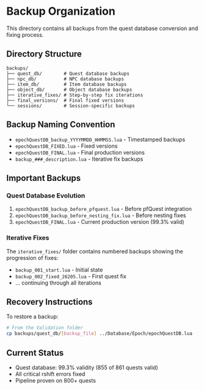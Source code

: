 # Backup Organization

This directory contains all backups from the quest database conversion and fixing process.

## Directory Structure

```
backups/
├── quest_db/        # Quest database backups
├── npc_db/          # NPC database backups  
├── item_db/         # Item database backups
├── object_db/       # Object database backups
├── iterative_fixes/ # Step-by-step fix iterations
├── final_versions/  # Final fixed versions
└── sessions/        # Session-specific backups
```

## Backup Naming Convention

- `epochQuestDB_backup_YYYYMMDD_HHMMSS.lua` - Timestamped backups
- `epochQuestDB_FIXED.lua` - Fixed versions
- `epochQuestDB_FINAL.lua` - Final production versions
- `backup_###_description.lua` - Iterative fix backups

## Important Backups

### Quest Database Evolution
1. `epochQuestDB_backup_before_pfquest.lua` - Before pfQuest integration
2. `epochQuestDB_backup_before_nesting_fix.lua` - Before nesting fixes
3. `epochQuestDB_FINAL.lua` - Current production version (99.3% valid)

### Iterative Fixes
The `iterative_fixes/` folder contains numbered backups showing the progression of fixes:
- `backup_001_start.lua` - Initial state
- `backup_002_fixed_26205.lua` - First quest fix
- ... continuing through all iterations

## Recovery Instructions

To restore a backup:
```bash
# From the Validation folder
cp backups/quest_db/[backup_file] ../Database/Epoch/epochQuestDB.lua
```

## Current Status
- Quest database: 99.3% validity (855 of 861 quests valid)
- All critical rshift errors fixed
- Pipeline proven on 800+ quests